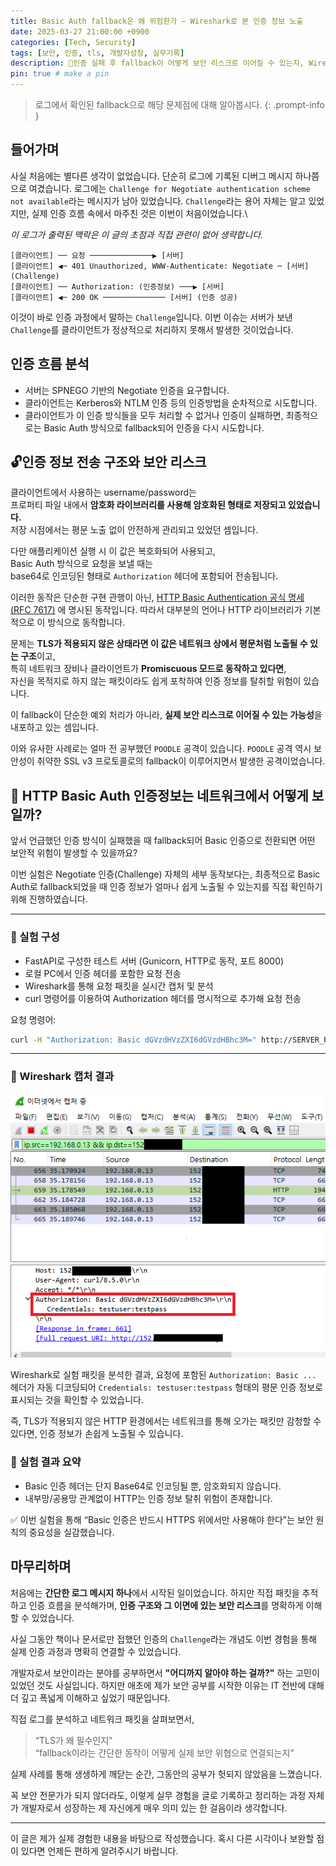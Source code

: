```yaml
---
title: Basic Auth fallback은 왜 위험한가 – Wireshark로 본 인증 정보 노출
date: 2025-03-27 21:00:00 +0900
categories: [Tech, Security]
tags: [보안, 인증, tls, 개발자성장, 실무기록]
description: 🔐인증 실패 후 fallback이 어떻게 보안 리스크로 이어질 수 있는지, Wireshark 실험을 통해 확인해봅니다.
pin: true # make a pin
---
```

> 로그에서 확인된 fallback으로 해당 문제점에 대해 알아봅시다.
{: .prompt-info }

## 들어가며

사실 처음에는 별다른 생각이 없었습니다. 단순히 로그에 기록된 디버그 메시지 하나쯤으로 여겼습니다.
로그에는 `Challenge for Negotiate authentication scheme not available`라는 메시지가 남아 있었습니다.
`Challenge`라는 용어 자체는 알고 있었지만, 실제 인증 흐름 속에서 마주친 것은 이번이 처음이었습니다.\

*이 로그가 출력된 맥락은 이 글의 초점과 직접 관련이 없어 생략합니다.*

```
[클라이언트] ── 요청 ──────────────▶ [서버]
[클라이언트] ◀─ 401 Unauthorized, WWW-Authenticate: Negotiate ─ [서버] (Challenge)
[클라이언트] ── Authorization: (인증정보) ───▶ [서버]
[클라이언트] ◀─ 200 OK ────────────── [서버] (인증 성공)
```
이것이 바로 인증 과정에서 말하는 `Challenge`입니다.
이번 이슈는 서버가 보낸 `Challenge`를 클라이언트가 정상적으로 처리하지 못해서 발생한 것이었습니다.

## 인증 흐름 분석

- 서버는 SPNEGO 기반의 Negotiate 인증을 요구합니다.
- 클라이언트는 Kerberos와 NTLM 인증 등의 인증방법을 순차적으로 시도합니다.
- 클라이언트가 이 인증 방식들을 모두 처리할 수 없거나 인증이 실패하면, 최종적으로는 Basic Auth 방식으로 fallback되어 인증을 다시 시도합니다.

## 🔓인증 정보 전송 구조와 보안 리스크

클라이언트에서 사용하는 username/password는  
프로퍼티 파일 내에서 **암호화 라이브러리를 사용해 암호화된 형태로 저장되고 있었습니다.**  
저장 시점에서는 평문 노출 없이 안전하게 관리되고 있었던 셈입니다.

다만 애플리케이션 실행 시 이 값은 복호화되어 사용되고,  
Basic Auth 방식으로 요청을 보낼 때는  
base64로 인코딩된 형태로 `Authorization` 헤더에 포함되어 전송됩니다.

이러한 동작은 단순한 구현 관행이 아닌, 
[HTTP Basic Authentication 공식 명세 (RFC 7617)](https://developer.mozilla.org/en-US/docs/Web/HTTP/Guides/Authentication) 에 명시된 동작입니다. 
따라서 대부분의 언어나 HTTP 라이브러리가 기본적으로 이 방식으로 동작합니다.

문제는 **TLS가 적용되지 않은 상태라면 이 값은 네트워크 상에서 평문처럼 노출될 수 있는 구조**이고,  
특히 네트워크 장비나 클라이언트가 **Promiscuous 모드로 동작하고 있다면**,  
자신을 목적지로 하지 않는 패킷이라도 쉽게 포착하여 인증 정보를 탈취할 위험이 있습니다.

이 fallback이 단순한 예외 처리가 아니라, **실제 보안 리스크로 이어질 수 있는 가능성**을 내포하고 있는 셈입니다.

이와 유사한 사례로는 얼마 전 공부했던 `POODLE` 공격이 있습니다.
`POODLE` 공격 역시 보안성이 취약한 SSL v3 프로토콜로의 fallback이 이루어지면서 발생한 공격이었습니다.

## 🧪 HTTP Basic Auth 인증정보는 네트워크에서 어떻게 보일까?
앞서 언급했던 인증 방식이 실패했을 때 fallback되어 Basic 인증으로 전환되면 어떤 보안적 위험이 발생할 수 있을까요?

이번 실험은 Negotiate 인증(Challenge) 자체의 세부 동작보다는,
최종적으로 Basic Auth로 fallback되었을 때 인증 정보가 얼마나 쉽게 노출될 수 있는지를 직접 확인하기 위해 진행하였습니다.

---

### 🔧 실험 구성

- FastAPI로 구성한 테스트 서버 (Gunicorn, HTTP로 동작, 포트 8000)
- 로컬 PC에서 인증 헤더를 포함한 요청 전송
- Wireshark를 통해 요청 패킷을 실시간 캡처 및 분석
- curl 명령어를 이용하여 Authorization 헤더를 명시적으로 추가해 요청 전송

요청 명령어:

```bash
curl -H "Authorization: Basic dGVzdHVzZXI6dGVzdHBhc3M=" http://SERVER_PUBLIC_IP:8000
```

---

### 🔎 Wireshark 캡처 결과
![wireshark-result](/assets/img/posts/250327.wireShark.png)

Wireshark로 실험 패킷을 분석한 결과, 요청에 포함된 `Authorization: Basic ...` 헤더가 자동 디코딩되어 `Credentials: testuser:testpass` 형태의 평문 인증 정보로 표시되는 것을 확인할 수 있었습니다.

즉, TLS가 적용되지 않은 HTTP 환경에서는 네트워크를 통해 오가는 패킷만 감청할 수 있다면, 인증 정보가 손쉽게 노출될 수 있습니다.

### 🧪 실험 결과 요약
- Basic 인증 헤더는 단지 Base64로 인코딩될 뿐, 암호화되지 않습니다.
- 내부망/공용망 관계없이 HTTP는 인증 정보 탈취 위험이 존재합니다.


✅ 이번 실험을 통해 “Basic 인증은 반드시 HTTPS 위에서만 사용해야 한다”는 보안 원칙의 중요성을 실감했습니다.

## 마무리하며

처음에는 **간단한 로그 메시지 하나**에서 시작된 일이었습니다. 하지만 직접 패킷을 추적하고 인증 흐름을 분석해가며, **인증 구조와 그 이면에 있는 보안 리스크**를 명확하게 이해할 수 있었습니다.

사실 그동안 책이나 문서로만 접했던 인증의 `Challenge`라는 개념도 이번 경험을 통해 실제 인증 과정과 명확히 연결할 수 있었습니다.

개발자로서 보안이라는 분야를 공부하면서 **"어디까지 알아야 하는 걸까?"** 하는 고민이 있었던 것도 사실입니다. 하지만 애초에 제가 보안 공부를 시작한 이유는 IT 전반에 대해 더 깊고 폭넓게 이해하고 싶었기 때문입니다.

직접 로그를 분석하고 네트워크 패킷을 살펴보면서,

>“TLS가 왜 필수인지”\
>“fallback이라는 간단한 동작이 어떻게 실제 보안 위협으로 연결되는지”

실제 사례를 통해 생생하게 깨닫는 순간, 그동안의 공부가 헛되지 않았음을 느꼈습니다.

꼭 보안 전문가가 되지 않더라도,
이렇게 실무 경험을 글로 기록하고 정리하는 과정 자체가
개발자로서 성장하는 제 자신에게 매우 의미 있는 한 걸음이라 생각합니다.

---

이 글은 제가 실제 경험한 내용을 바탕으로 작성했습니다.
혹시 다른 시각이나 보완할 점이 있다면 언제든 편하게 알려주시기 바랍니다.